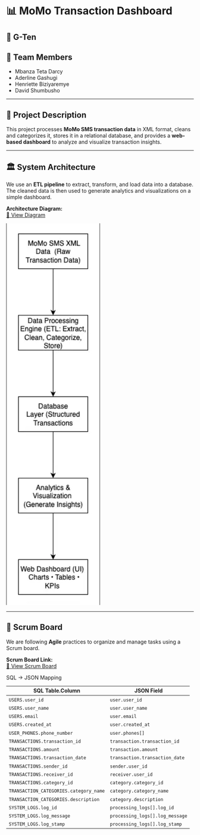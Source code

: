 # 📊 MoMo Transaction Dashboard

## 🧩 G-Ten 
## 👥 Team Members  
- Mbanza Teta Darcy  
- Aderline Gashugi 
- Henriette Biziyaremye 
- David Shumbusho

---

## 📌 Project Description  
This project processes **MoMo SMS transaction data** in XML format, cleans and categorizes it, stores it in a relational database, and provides a **web-based dashboard** to analyze and visualize transaction insights.  

---

## 🏛️ System Architecture  
We use an **ETL pipeline** to extract, transform, and load data into a database. The cleaned data is then used to generate analytics and visualizations on a simple dashboard.

**Architecture Diagram:**  
[🔗 View Diagram](<https://drive.google.com/file/d/13LnY_zU2YuJpSjdtIuyehOeo5_XLI9GL/view?usp=sharing>)

![System Architecture](assets/architecture.jpg)

---

## 📌 Scrum Board  
We are following **Agile** practices to organize and manage tasks using a Scrum board.

**Scrum Board Link:**  
[🔗 View Scrum Board](https://trello.com/b/915F2Fcc)


SQL → JSON Mapping

| **SQL Table.Column**                   | **JSON Field**                  |
| -------------------------------------- | ------------------------------- |
| `USERS.user_id`                        | `user.user_id`                  |
| `USERS.user_name`                      | `user.user_name`                |
| `USERS.email`                          | `user.email`                    |
| `USERS.created_at`                     | `user.created_at`               |
| `USER_PHONES.phone_number`             | `user.phones[]`                 |
| `TRANSACTIONS.transaction_id`          | `transaction.transaction_id`    |
| `TRANSACTIONS.amount`                  | `transaction.amount`            |
| `TRANSACTIONS.transaction_date`        | `transaction.transaction_date`  |
| `TRANSACTIONS.sender_id`               | `sender.user_id`                |
| `TRANSACTIONS.receiver_id`             | `receiver.user_id`              |
| `TRANSACTIONS.category_id`             | `category.category_id`          |
| `TRANSACTION_CATEGORIES.category_name` | `category.category_name`        |
| `TRANSACTION_CATEGORIES.description`   | `category.description`          |
| `SYSTEM_LOGS.log_id`                   | `processing_logs[].log_id`      |
| `SYSTEM_LOGS.log_message`              | `processing_logs[].log_message` |
| `SYSTEM_LOGS.log_stamp`                | `processing_logs[].log_stamp`   |


